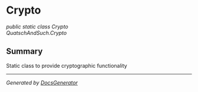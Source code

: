 # Crypto
*public static class Crypto*  
*QuatschAndSuch.Crypto*

## Summary
Static class to provide cryptographic functionality


---
*Generated by [DocsGenerator](https://github.com/QuatschVirus/DocsGenerator)*